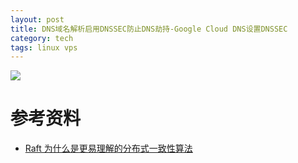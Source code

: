 ```yaml
---
layout: post
title: DNS域名解析启用DNSSEC防止DNS劫持-Google Cloud DNS设置DNSSEC
category: tech
tags: linux vps
---
```

![](https://cdn.kelu.org/blog/tags/linux.jpg)




# 参考资料

* [Raft 为什么是更易理解的分布式一致性算法](https://www.cnblogs.com/mindwind/p/5231986.html)